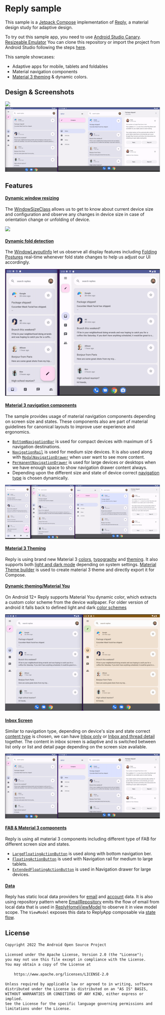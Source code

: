 # Reply sample

This sample is a [Jetpack Compose][compose] implementation of [Reply][reply], a material design study for adaptive design.

To try out this sample app, you need to use 
[Android Studio Canary](https://developer.android.com/studio).
[Resizeable Emulator](https://developer.android.com/about/versions/12/12L/get#resizable-emulator)
You can clone this repository or import the
project from Android Studio following the steps
[here](https://developer.android.com/jetpack/compose/setup#sample).

This sample showcases:

* Adaptive apps for mobile, tablets and foldables 
* Material navigation components
* [Material 3 theming][materialtheming] & dynamic colors.

## Design & Screenshots

<img src="screenshots/reply.gif"/>

<img src="screenshots/medium_and_large_display.png">

## Features

#### [Dynamic window resizing](app/src/main/java/com/example/reply/ui/ReplyApp.kt#74)
The [WindowSizeClass](https://developer.android.com/reference/kotlin/androidx/compose/material3/windowsizeclass/WindowSizeClass) allows us to get to know about current device size and configuration 
and observe any changes in device size in case of orientation change or unfolding of device.

<img src="screenshots/dynamic_size.gif"/>


#### [Dynamic fold detection](app/src/main/java/com/example/reply/ui/MainActivity.kt#56)
The [WindowLayoutInfo](https://developer.android.com/reference/kotlin/androidx/window/layout/WindowLayoutInfo) let us observe all display features including [Folding Postures](app/src/main/java/com/example/reply/ui/utils/WindowStateUtils.kt)
real-time whenever fold state changes to help us adjust our UI accordingly.

<img src="screenshots/fold_unfold.png">


#### [Material 3 navigation components](app/src/main/java/com/example/reply/ui/navigation/ReplyNavigationComponents.kt)
The sample provides usage of  material navigation components depending on screen size and states. These components also are part of material guidelines for canonical layouts to improve user experience and ergonomics.
* [`BottomNavigationBar`](app/src/main/java/com/example/reply/ui/navigation/ReplyNavigationComponents.kt#162) is used for compact devices with maximum of 5 navigation destinations. 
* [`NavigationRail`](app/src/main/java/com/example/reply/ui/navigation/ReplyNavigationComponents.kt#70) is used for medium size devices. It is also used along with [`ModalNavigationDrawer`](app/src/main/java/com/example/reply/ui/ReplyApp.kt#73) when user want to see more content.
* [`PermanentNavigationDrawer`](app/src/main/java/com/example/reply/ui/ReplyApp.kt#153) is used for large devices or desktops when we have enough space to show navigation drawer content always.
* Depending upon the different size and state of device correct [navigation type](app/src/main/java/com/example/reply/ui/ReplyApp.kt#71) is chosen dynamically.


<img src="screenshots/compact_medium_large_displays.png">




#### [Material 3 Theming](app/src/main/java/com/example/reply/ui/theme)
Reply is using brand new Material 3 [colors](app/src/main/java/com/example/reply/ui/theme/Color.kt), [typography](app/src/main/java/com/example/reoly/ui/theme/Type.kt) and [theming](app/src/main/java/com/example/reply/ui/theme/Theme.kt). It also supports both [light and dark mode]((app/src/main/java/com/example/reply/ui/theme/Theme.kt#95)) depending on system settings.
[Material Theme builder](https://material-foundation.github.io/material-theme-builder/#/custom) is used to create material 3 theme and directly export it for Compose.

#### [Dynamic theming/Material You](app/src/main/java/com/example/reply/ui/theme/Theme.kt#100)
On Android 12+ Reply supports Material You dynamic color, which extracts a custom color scheme from the device wallpaper. For older version of android it falls back to defined light and dark [color schemes](aapp/src/main/java/com/example/reply/ui/theme/Theme.kt#34)


<img src="screenshots/dynamic_theming.png">




#### [Inbox Screen](app/src/main/java/com/example/reply/ui/ReplyListContent.kt)
Similar to navigation type, depending on device's size and state correct [content type](app/src/main/java/com/example/reply/ui/ReplyApp.kt#72) is chosen, we can have [Inbox only](app/src/main/java/com/example/reply/ui/ReplyListContent.kt#91) or [Inbox and thread detail](app/src/main/java/com/example/reply/ui/ReplyListContent.kt#83) together. The content in inbox screen
is adaptive and is switched between list only or list and detail page depending on the screen size available.


<img src="screenshots/medium_and_large_display.png">




#### [FAB & Material 3 components](app/src/main/java/com/example/reply/ui/ReplyListContent.kt)
Reply is using all material 3 components including different type of FAB for different screen size and states.
* [`LargeFloatingActionButton`](app/src/main/java/com/example/reply/ui/ReplyListContent.kt#100) is used along with bottom navigation ber.
* [`FloatingActionButton`](app/src/main/java/com/example/reply/ui/navigation/ReplyNavigationComponents.kt#87) is used with Navigation rail for medium to large tablets.
* [`ExtendedFloatingActionButton`](app/src/main/java/com/example/reply/ui/navigation/ReplyNavigationComponents.kt#214) is used in Navigation drawer for large devices.

#### [Data](app/src/main/java/com/example/reply/data)
Reply has static local data providers for [email](app/src/main/java/com/example/reply/data/local/LocalEmailsDataProvider.kt) and [account](app/src/main/java/com/example/reply/data/local/LocalAccountsDataProvider.kt) data. It is also using repository pattern where [EmailRepository](app/src/main/java/com/example/reply/data/EmailsRepository.kt) 
emits the flow of email from local data that is used in [ReplyHomeViewModel](app/src/main/java/com/example/reply/ui/ReplyHomeViewModel.kt) to observe 
it in view model scope. The `ViewModel` exposes this data to ReplyApp composable via [state flow](app/src/main/java/com/example/reply/ui/ReplyHomeViewModel.kt#34).

## License
```
Copyright 2022 The Android Open Source Project

Licensed under the Apache License, Version 2.0 (the "License");
you may not use this file except in compliance with the License.
You may obtain a copy of the License at

    https://www.apache.org/licenses/LICENSE-2.0

Unless required by applicable law or agreed to in writing, software
distributed under the License is distributed on an "AS IS" BASIS,
WITHOUT WARRANTIES OR CONDITIONS OF ANY KIND, either express or implied.
See the License for the specific language governing permissions and
limitations under the License.
```

[compose]: https://developer.android.com/jetpack/compose
[reply]: https://m3.material.io/foundations/adaptive-design/overview
[materialtheming]: https://m3.material.io/styles/color/dynamic-color/overview
